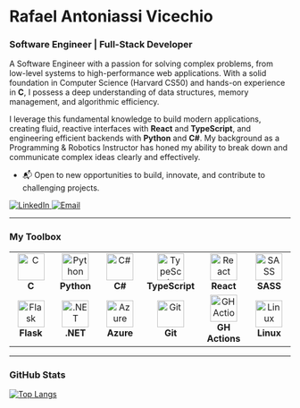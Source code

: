 # Rafael Antoniassi Vicechio
### Software Engineer | Full-Stack Developer

A Software Engineer with a passion for solving complex problems, from low-level systems to high-performance web applications. With a solid foundation in Computer Science (Harvard CS50) and hands-on experience in **C**, I possess a deep understanding of data structures, memory management, and algorithmic efficiency.

I leverage this fundamental knowledge to build modern applications, creating fluid, reactive interfaces with **React** and **TypeScript**, and engineering efficient backends with **Python** and **C#**. My background as a Programming & Robotics Instructor has honed my ability to break down and communicate complex ideas clearly and effectively.

- 📬 Open to new opportunities to build, innovate, and contribute to challenging projects.

<a href="https://www.linkedin.com/in/rafael-antoniassi-812a40149/" target="_blank">
  <img alt="LinkedIn" src="https://img.shields.io/badge/LinkedIn-0077B5?style=for-the-badge&logo=linkedin&logoColor=white" />
</a>
<a href="mailto:rafaelantoniassivicechio@gmail.com">  <!-- Replace with your actual email -->
  <img alt="Email" src="https://img.shields.io/badge/Email_Me-D14836?style=for-the-badge&logo=gmail&logoColor=white" />
</a>

---

### My Toolbox

<table>
  <tr>
    <td align="center" width="96">
      <img src="https://cdn.jsdelivr.net/gh/devicons/devicon/icons/c/c-original.svg" width="48" height="48" alt="C" />
      <br><strong>C</strong>
    </td>
    <td align="center" width="96">
      <img src="https://cdn.jsdelivr.net/gh/devicons/devicon/icons/python/python-original.svg" width="48" height="48" alt="Python" />
      <br><strong>Python</strong>
    </td>
    <td align="center" width="96">
      <img src="https://cdn.jsdelivr.net/gh/devicons/devicon/icons/csharp/csharp-original.svg" width="48" height="48" alt="C#" />
      <br><strong>C#</strong>
    </td>
     <td align="center" width="96">
      <img src="https://cdn.jsdelivr.net/gh/devicons/devicon/icons/typescript/typescript-original.svg" width="48" height="48" alt="TypeScript" />
      <br><strong>TypeScript</strong>
    </td>
    <td align="center" width="96">
      <img src="https://cdn.jsdelivr.net/gh/devicons/devicon/icons/react/react-original.svg" width="48" height="48" alt="React" />
      <br><strong>React</strong>
    </td>
    <td align="center" width="96">
      <img src="https://cdn.jsdelivr.net/gh/devicons/devicon/icons/sass/sass-original.svg" width="48" height="48" alt="SASS" />
      <br><strong>SASS</strong>
    </td>
  </tr>
  <tr>
    <td align="center" width="96">
      <img src="https://cdn.jsdelivr.net/gh/devicons/devicon/icons/flask/flask-original.svg" width="48" height="48" alt="Flask" />
      <br><strong>Flask</strong>
    </td>
    <td align="center" width="96">
      <img src="https://cdn.jsdelivr.net/gh/devicons/devicon/icons/dot-net/dot-net-original.svg" width="48" height="48" alt=".NET" />
      <br><strong>.NET</strong>
    </td>
    <td align="center" width="96">
      <img src="https://cdn.jsdelivr.net/gh/devicons/devicon/icons/azure/azure-original.svg" width="48" height="48" alt="Azure" />
      <br><strong>Azure</strong>
    </td>
    <td align="center" width="96">
      <img src="https://cdn.jsdelivr.net/gh/devicons/devicon/icons/git/git-original.svg" width="48" height="48" alt="Git" />
      <br><strong>Git</strong>
    </td>
    <td align="center" width="96">
      <img src="https://cdn.jsdelivr.net/gh/devicons/devicon/icons/githubactions/githubactions-original.svg" width="48" height="48" alt="GH Actions" />
      <br><strong>GH Actions</strong>
    </td>
    <td align="center" width="96">
      <img src="https://cdn.jsdelivr.net/gh/devicons/devicon/icons/linux/linux-original.svg" width="48" height="48" alt="Linux" />
      <br><strong>Linux</strong>
    </td>
  </tr>
</table>

---

### GitHub Stats

[![Top Langs](https://github-readme-stats.vercel.app/api/top-langs/?username=soustern&layout=compact&theme=tokyonight&hide_border=true&langs_count=20)](https://github.com/soustern)
